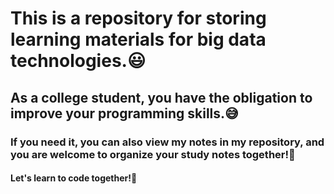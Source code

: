# This is a repository for storing learning materials for big data technologies.:smiley:



## As a college student, you have the obligation to improve your programming skills.:sweat_smile:



### If you need it, you can also view my notes in my repository, and you are welcome to organize your study notes together!:angel:



#### Let's learn to code together!:evergreen_tree:

